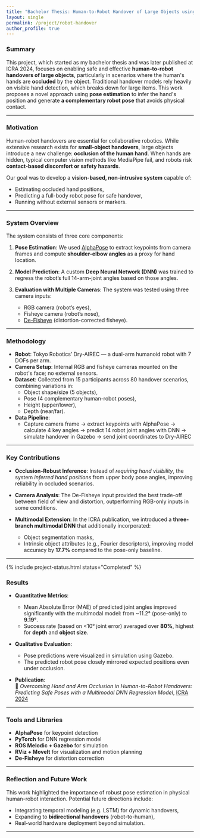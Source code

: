```yaml
---
title: "Bachelor Thesis: Human-to-Robot Handover of Large Objects using Pose Estimation to Overcome Hand Occlusion"
layout: single
permalink: /project/robot-handover
author_profile: true
---
```



### Summary

This project, which started as my bachelor thesis and was later published at ICRA 2024, focuses on enabling safe and effective **human-to-robot handovers of large objects**, particularly in scenarios where the human's hands are **occluded** by the object. Traditional handover models rely heavily on visible hand detection, which breaks down for large items. This work proposes a novel approach using **pose estimation** to infer the hand's position and generate **a complementary robot pose** that avoids physical contact.

---

### Motivation

Human-robot handovers are essential for collaborative robotics. While extensive research exists for **small-object handovers**, large objects introduce a new challenge: **occlusion of the human hand**. When hands are hidden, typical computer vision methods like MediaPipe fail, and robots risk **contact-based discomfort or safety hazards**.

Our goal was to develop a **vision-based, non-intrusive system** capable of:
- Estimating occluded hand positions,
- Predicting a full-body robot pose for safe handover,
- Running without external sensors or markers.

---

### System Overview

The system consists of three core components:

<!-- 1. **Pose Estimation**: We used [AlphaPose](https://github.com/MVIG-SJTU/AlphaPose) to extract keypoints from camera frames and compute **shoulder-elbow angles** as a proxy for hand location. -->
1. **Pose Estimation**: We used <a href="https://github.com/MVIG-SJTU/AlphaPose" target="_blank" rel="noopener noreferrer">AlphaPose</a> to extract keypoints from camera frames and compute **shoulder-elbow angles** as a proxy for hand location.

2. **Model Prediction**: A custom **Deep Neural Network (DNN)** was trained to regress the robot’s full 14-arm-joint angles based on those angles.

3. **Evaluation with Multiple Cameras**: The system was tested using three camera inputs:
   - RGB camera (robot’s eyes),
   - Fisheye camera (robot’s nose),
   <!-- - [De-Fisheye](https://github.com/duducosmos/defisheye) (distortion-corrected fisheye). -->
   - <a href="https://github.com/duducosmos/defisheye" target="_blank" rel="noopener noreferrer">De-Fisheye</a> (distortion-corrected fisheye).


---

### Methodology

- **Robot**: Tokyo Robotics’ Dry-AIREC — a dual-arm humanoid robot with 7 DOFs per arm.
- **Camera Setup**: Internal RGB and fisheye cameras mounted on the robot's face; no external sensors.
- **Dataset**: Collected from 15 participants across 80 handover scenarios, combining variations in:
  - Object shape/size (5 objects),
  - Pose (4 complementary human-robot poses),
  - Height (upper/lower),
  - Depth (near/far).
- **Data Pipeline**:
  - Capture camera frame → extract keypoints with AlphaPose → calculate 4 key angles → predict 14 robot joint angles with DNN → simulate handover in Gazebo → send joint coordinates to Dry-AIREC

---

### Key Contributions

- **Occlusion-Robust Inference**: Instead of *requiring hand visibility*, the system *inferred hand positions* from upper body pose angles, improving reliability in occluded scenarios.

- **Camera Analysis**: The De-Fisheye input provided the best trade-off between field of view and distortion, outperforming RGB-only inputs in some conditions.

- **Multimodal Extension**: In the ICRA publication, we introduced a **three-branch multimodal DNN** that additionally incorporated:
  - Object segmentation masks,
  - Intrinsic object attributes (e.g., Fourier descriptors), improving model accuracy by **17.7%** compared to the pose-only baseline.

---

{% include project-status.html status="Completed" %}

### Results

- **Quantitative Metrics**:
  - Mean Absolute Error (MAE) of predicted joint angles improved significantly with the multimodal model: from ~11.2° (pose-only) to **9.19°**.
  - Success rate (based on <10° joint error) averaged over **80%**, highest for **depth** and **object size**.

- **Qualitative Evaluation**:
  - Pose predictions were visualized in simulation using Gazebo.
  - The predicted robot pose closely mirrored expected positions even under occlusion.

- **Publication**:  
  📄 *Overcoming Hand and Arm Occlusion in Human-to-Robot Handovers: Predicting Safe Poses with a Multimodal DNN Regression Model*, <a href="https://ieeexplore.ieee.org/document/10610777" target="_blank" rel="noopener noreferrer">ICRA 2024</a>
  <!-- [ICRA 2024](https://ieeexplore.ieee.org/document/10610777) -->

---

### Tools and Libraries

- **AlphaPose** for keypoint detection
- **PyTorch** for DNN regression model
- **ROS Melodic + Gazebo** for simulation
- **RViz + MoveIt** for visualization and motion planning
- **De-Fisheye** for distortion correction

---

### Reflection and Future Work

This work highlighted the importance of robust pose estimation in physical human-robot interaction. Potential future directions include:
- Integrating temporal modeling (e.g. LSTM) for dynamic handovers,
- Expanding to **bidirectional handovers** (robot-to-human),
- Real-world hardware deployment beyond simulation.

---
